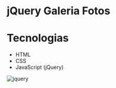 # jQuery Galeria Fotos

# Tecnologias
- HTML
- CSS
- JavaScript (jQuery)

![jquery](https://github.com/CaioAguiar1/jqueryGaleriaFotos1/assets/88971985/edcdf270-0952-4040-a147-4638032ec383)
